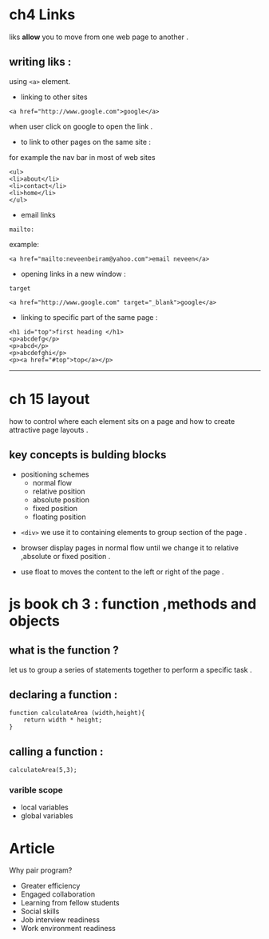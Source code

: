 # ch4 Links

liks **allow** you to move from one web page to another .

## writing liks : 
 
 using `<a>` element.

* linking to other sites 
 ```
<a href="http://www.google.com">google</a>
 
 ```
 when user click on google to open the link .


* to link to other pages on the same site :

for example the nav bar in most of web sites 

```
<ul>
<li>about</li>
<li>contact</li>
<li>home</li>
</ul>
```
* email links 

`mailto:`

example: 
```
<a href="mailto:neveenbeiram@yahoo.com">email neveen</a>
```
* opening links in a new window :

`target` 

```
<a href="http://www.google.com" target="_blank">google</a>
```

* linking to specific part of the same page : 

```
<h1 id="top">first heading </h1>
<p>abcdefg</p>
<p>abcd</p>
<p>abcdefghi</p>
<p><a href="#top">top</a></p>
```
**** 

# ch 15 layout

how to control where each element sits on a page and how to create attractive page layouts .

## key concepts is bulding blocks

* positioning schemes 
    * normal flow 
    * relative position 
    * absolute position 
    * fixed position 
    * floating position 


- `<div>` we use it to containing elements to group section of the page .

- browser display pages in normal flow until we change it to relative ,absolute or fixed position .

- use float to moves the content to the left or right of the page .


# js book ch 3 : function ,methods and objects 

## what is the function ? 
let us to group a series of statements together to perform a specific task .

## declaring a function : 
```
function calculateArea (width,height){
    return width * height;
}
``` 
## calling a function : 

```
calculateArea(5,3);
```
### varible scope 
* local variables 
* global variables

# Article 
Why pair program?
* Greater efficiency
* Engaged collaboration
* Learning from fellow students
* Social skills
* Job interview readiness
* Work environment readiness


